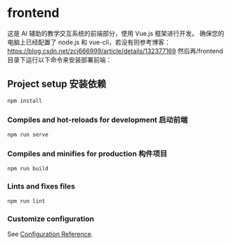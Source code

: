 # frontend

这是 AI 辅助的教学交互系统的前端部分，使用 Vue.js 框架进行开发。
确保您的电脑上已经配置了 node.js 和 vue-cli，若没有则参考博客：https://blog.csdn.net/zcj666999/article/details/132377169
然后再/frontend 目录下运行以下命令来安装部署前端：

## Project setup 安装依赖

```
npm install
```

### Compiles and hot-reloads for development 启动前端

```
npm run serve
```

### Compiles and minifies for production 构件项目

```
npm run build
```

### Lints and fixes files

```
npm run lint
```

### Customize configuration

See [Configuration Reference](https://cli.vuejs.org/config/).
